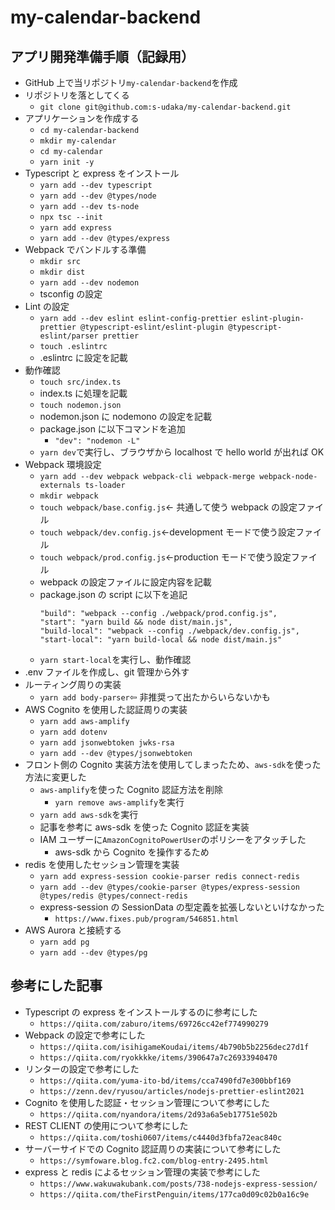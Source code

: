 # my-calendar-backend

## アプリ開発準備手順（記録用）

- GitHub 上で当リポジトリ`my-calendar-backend`を作成
- リポジトリを落としてくる
  - `git clone git@github.com:s-udaka/my-calendar-backend.git`
- アプリケーションを作成する
  - `cd my-calendar-backend`
  - `mkdir my-calendar`
  - `cd my-calendar`
  - `yarn init -y`
- Typescript と express をインストール
  - `yarn add --dev typescript`
  - `yarn add --dev @types/node`
  - `yarn add --dev ts-node`
  - `npx tsc --init`
  - `yarn add express`
  - `yarn add --dev @types/express`
- Webpack でバンドルする準備
  - `mkdir src`
  - `mkdir dist`
  - `yarn add --dev nodemon`
  - tsconfig の設定
- Lint の設定
  - `yarn add --dev eslint eslint-config-prettier eslint-plugin-prettier @typescript-eslint/eslint-plugin @typescript-eslint/parser prettier`
  - `touch .eslintrc`
  - .eslintrc に設定を記載
- 動作確認
  - `touch src/index.ts`
  - index.ts に処理を記載
  - `touch nodemon.json`
  - nodemon.json に nodemono の設定を記載
  - package.json に以下コマンドを追加
    - `"dev": "nodemon -L"`
  - `yarn dev`で実行し、ブラウザから localhost で hello world が出れば OK
- Webpack 環境設定
  - `yarn add --dev webpack webpack-cli webpack-merge webpack-node-externals ts-loader`
  - `mkdir webpack`
  - `touch webpack/base.config.js`← 共通して使う webpack の設定ファイル
  - `touch webpack/dev.config.js`←development モードで使う設定ファイル
  - `touch webpack/prod.config.js`←production モードで使う設定ファイル
  - webpack の設定ファイルに設定内容を記載
  - package.json の script に以下を追記
    ```
    "build": "webpack --config ./webpack/prod.config.js",
    "start": "yarn build && node dist/main.js",
    "build-local": "webpack --config ./webpack/dev.config.js",
    "start-local": "yarn build-local && node dist/main.js"
    ```
  - `yarn start-local`を実行し、動作確認
- .env ファイルを作成し、git 管理から外す
- ルーティング周りの実装
  - `yarn add body-parser`⇦ 非推奨って出たからいらないかも
- AWS Cognito を使用した認証周りの実装
  - `yarn add aws-amplify`
  - `yarn add dotenv`
  - `yarn add jsonwebtoken jwks-rsa`
  - `yarn add --dev @types/jsonwebtoken`
- フロント側の Cognito 実装方法を使用してしまったため、`aws-sdk`を使った方法に変更した
  - `aws-amplify`を使った Cognito 認証方法を削除
    - `yarn remove aws-amplify`を実行
  - `yarn add aws-sdk`を実行
  - 記事を参考に aws-sdk を使った Cognito 認証を実装
  - IAM ユーザーに`AmazonCognitoPowerUser`のポリシーをアタッチした
    - aws-sdk から Cognito を操作するため
- redis を使用したセッション管理を実装
  - `yarn add express-session cookie-parser redis connect-redis`
  - `yarn add --dev @types/cookie-parser @types/express-session @types/redis @types/connect-redis`
  - express-session の SessionData の型定義を拡張しないといけなかった
    - `https://www.fixes.pub/program/546851.html`
- AWS Aurora と接続する
  - `yarn add pg`
  - `yarn add --dev @types/pg`

## 参考にした記事

- Typescript の express をインストールするのに参考にした
  - `https://qiita.com/zaburo/items/69726cc42ef774990279`
- Webpack の設定で参考にした
  - `https://qiita.com/isihigameKoudai/items/4b790b5b2256dec27d1f`
  - `https://qiita.com/ryokkkke/items/390647a7c26933940470`
- リンターの設定で参考にした
  - `https://qiita.com/yuma-ito-bd/items/cca7490fd7e300bbf169`
  - `https://zenn.dev/ryusou/articles/nodejs-prettier-eslint2021`
- Cognito を使用した認証・セッション管理について参考にした
  - `https://qiita.com/nyandora/items/2d93a6a5eb17751e502b`
- REST CLIENT の使用について参考にした
  - `https://qiita.com/toshi0607/items/c4440d3fbfa72eac840c`
- サーバーサイドでの Cognito 認証周りの実装について参考にした
  - `https://symfoware.blog.fc2.com/blog-entry-2495.html`
- express と redis によるセッション管理の実装で参考にした
  - `https://www.wakuwakubank.com/posts/738-nodejs-express-session/`
  - `https://qiita.com/theFirstPenguin/items/177ca0d09c02b0a16c9e`
